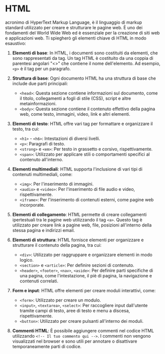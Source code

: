 # HTML
 acronimo di HyperText Markup Language, è il linguaggio di markup standard utilizzato per creare e strutturare le pagine web. È uno dei fondamenti del World Wide Web ed è essenziale per la creazione di siti web e applicazioni web. Ti spiegherò gli elementi chiave di HTML in modo esaustivo:

1. **Elementi di base**: In HTML, i documenti sono costituiti da elementi, che sono rappresentati da tag. Un tag HTML è costituito da una coppia di parentesi angolari "<>" che contiene il nome dell'elemento. Ad esempio, `<p>` è il tag per un paragrafo.

2. **Struttura di base**: Ogni documento HTML ha una struttura di base che include due parti principali:
   - `<head>`: Questa sezione contiene informazioni sul documento, come il titolo, collegamenti a fogli di stile (CSS), script e altre metainformazioni.
   - `<body>`: Questa sezione contiene il contenuto effettivo della pagina web, come testo, immagini, video, link e altri elementi.

3. **Elementi di testo**: HTML offre vari tag per formattare e organizzare il testo, tra cui:
   - `<h1>` - `<h6>`: Intestazioni di diversi livelli.
   - `<p>`: Paragrafi di testo.
   - `<strong>` e `<em>`: Per testo in grassetto e corsivo, rispettivamente.
   - `<span>`: Utilizzato per applicare stili o comportamenti specifici al contenuto all'interno.

4. **Elementi multimediali**: HTML supporta l'inclusione di vari tipi di contenuti multimediali, come:
   - `<img>`: Per l'inserimento di immagini.
   - `<audio>` e `<video>`: Per l'inserimento di file audio e video, rispettivamente.
   - `<iframe>`: Per l'inserimento di contenuti esterni, come pagine web incorporate.

5. **Elementi di collegamento**: HTML permette di creare collegamenti ipertestuali tra le pagine web utilizzando il tag `<a>`. Questo tag è utilizzato per creare link a pagine web, file, posizioni all'interno della stessa pagina e indirizzi email.

6. **Elementi di struttura**: HTML fornisce elementi per organizzare e strutturare il contenuto della pagina, tra cui:
   - `<div>`: Utilizzato per raggruppare e organizzare elementi in modo logico.
   - `<section>` e `<article>`: Per definire sezioni di contenuto.
   - `<header>`, `<footer>`, `<nav>`, `<aside>`: Per definire parti specifiche di una pagina, come l'intestazione, il piè di pagina, la navigazione e contenuti correlati.

7. **Form e input**: HTML offre elementi per creare moduli interattivi, come:
   - `<form>`: Utilizzato per creare un modulo.
   - `<input>`, `<textarea>`, `<select>`: Per raccogliere input dall'utente tramite campi di testo, aree di testo e menu a discesa, rispettivamente.
   - `<button>`: Utilizzato per creare pulsanti all'interno dei moduli.

8. **Commenti HTML**: È possibile aggiungere commenti nel codice HTML utilizzando `<!-- Il tuo commento qui -->`. I commenti non vengono visualizzati nel browser e sono utili per annotare o disattivare temporaneamente parti di codice.


